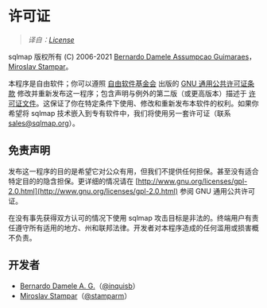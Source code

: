 # 许可证

> *译自：[License](https://github.com/sqlmapproject/sqlmap/wiki/License)*

sqlmap 版权所有 (C) 2006-2021 [Bernardo Damele Assumpcao Guimaraes](mailto:bernardo@sqlmap.org)，[Miroslav Stampar](mailto:miroslav@sqlmap.org)。

本程序是自由软件；你可以遵照 [自由软件基金会](http://www.fsf.org) 出版的 [GNU 通用公共许可证条款](http://www.gnu.org/licenses/old-licenses/gpl-2.0.html) 修改并重新发布这一程序；包含声明与例外的第二版（或更高版本）描述于 [许可证文件](https://raw.github.com/sqlmapproject/sqlmap/master/doc/COPYING)。这保证了你在特定条件下使用、修改和重新发布本软件的权利。如果你希望将 sqlmap 技术嵌入到专有软件中，我们将使用另一套许可证（联系 [sales@sqlmap.org](sales@sqlmap.org)）。

## 免责声明

发布这一程序的目的是希望它对公众有用，但我们不提供任何担保。甚至没有适合特定目的的隐含担保。更详细的情况请在 [http://www.gnu.org/licenses/gpl-2.0.html](http://www.gnu.org/licenses/gpl-2.0.html) 参阅 GNU 通用公共许可证。

在没有事先获得双方认可的情况下使用 sqlmap 攻击目标是非法的。终端用户有责任遵守所有适用的地方、州和联邦法律。开发者对本程序造成的任何滥用或损害概不负责。

## 开发者

* [Bernardo Damele A. G.](mailto:bernardo@sqlmap.org)（[@inquisb](https://twitter.com/inquisb)）
* [Miroslav Stampar](mailto:miroslav@sqlmap.org)（[@stamparm](https://twitter.com/stamparm)）
